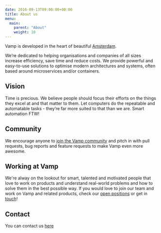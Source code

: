 ```yaml
---
date: 2016-09-13T09:00:00+00:00
title: About us
menu:
  main:
    parent: "About"
    weight: 10
---
```

Vamp is developed in the heart of beautiful [Amsterdam](http://www.iamsterdam.com/en/).

We’re dedicated to helping organisations and companies of all sizes increase efficiency, save time and reduce costs.
We provide powerful and easy-to-use solutions to optimise modern architectures and systems, often based around microservices and/or containers.

## Vision
Time is precious. We believe people should focus their efforts on the things they excel at and that matter to them. Let
computers do the repeatable and automatable tasks - they’re far more suited to that than we are. Smart automation FTW!

## Community
We encourage anyone to [join the Vamp community](/resources/community/) and pitch in with pull requests, bug reports and
 feature requests to make Vamp even more awesome.

## Working at Vamp
We're alway on the lookout for smart, talented and motivated people that love to work on products and understand real-world
problems and how to solve them in the best possible way. If you would love to join our team and work on Vamp and related products,
check our [open positions](/careers/) or get in [touch](/about/contact)!

## Contact
You can contact us [here](/about/contact/)
